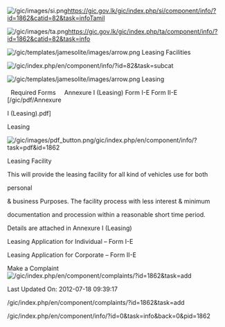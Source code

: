 <!-- Source: https://gic.gov.lk/gic/index.php/en/component/info/?id=1862&catid=82&task=info -->

![/gic/images/si.png](/gic/images/si.png)https://gic.gov.lk/gic/index.php/si/component/info/?id=1862&catid=82&task=infoTamil

![/gic/images/ta.png](/gic/images/ta.png)https://gic.gov.lk/gic/index.php/ta/component/info/?id=1862&catid=82&task=info

![/gic/templates/jamesolite/images/arrow.png](/gic/templates/jamesolite/images/arrow.png) Leasing Facilities

![/gic/index.php/en/component/info/?id=82&task=subcat](/gic/index.php/en/component/info/?id=82&task=subcat)

![/gic/templates/jamesolite/images/arrow.png](/gic/templates/jamesolite/images/arrow.png) Leasing

  Required Forms     Annexure I (Leasing) Form I-E Form II-E [/gic/pdf/Annexure

I (Leasing).pdf]

Leasing

![/gic/images/pdf_button.png](/gic/images/pdf_button.png)/gic/index.php/en/component/info/?task=pdf&id=1862

Leasing Facility

This will provide the leasing facility for all kind of vehicles use for both

personal

& business Purposes. The facility process with less interest & minimum

documentation and procession within a reasonable short time period.

Details are attached in Annexure I (Leasing)

Leasing Application for Individual – Form I-E

Leasing Application for Corporate – Form II-E

Make a Complaint ![/gic/index.php/en/component/complaints/?id=1862&task=add](/gic/index.php/en/component/complaints/?id=1862&task=add)

Last Updated On: 2012-07-18 09:39:17

/gic/index.php/en/component/complaints/?id=1862&task=add

/gic/index.php/en/component/info/?id=0&task=info&back=0&pid=1862